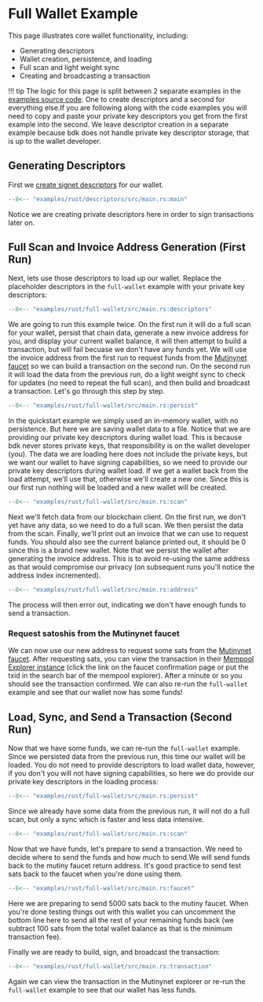 # Full Wallet Example

This page illustrates core wallet functionality, including:

- Generating descriptors
- Wallet creation, persistence, and loading
- Full scan and light weight sync
- Creating and broadcasting a transaction

!!! tip
    The logic for this page is split between 2 separate examples in the [examples source code](https://github.com/bitcoindevkit/book-of-bdk/tree/master/examples/rust). One to create descriptors and a second for everything else.If you are following along with the code examples you will need to copy and paste your private key descriptors you get from the first example into the second. We leave descriptor creation in a separate example because bdk does not handle private key descriptor storage, that is up to the wallet developer.

## Generating Descriptors

First we [create signet descriptors](keys-descriptors/descriptors.md) for our wallet.

```rust title="examples/rust/descriptors/src/main.rs"
--8<-- "examples/rust/descriptors/src/main.rs:main"
```

Notice we are creating private descriptors here in order to sign transactions later on.

## Full Scan and Invoice Address Generation (First Run)

Next, lets use those descriptors to load up our wallet. Replace the placeholder descriptors in the `full-wallet` example with your private key descriptors:

```rust title="examples/rust/full-wallet/src/main.rs"
--8<-- "examples/rust/full-wallet/src/main.rs:descriptors"
```

We are going to run this example twice. On the first run it will do a full scan for your wallet, persist that chain data, generate a new invoice address for you, and display your current wallet balance, it will then attempt to build a transaction, but will fail becuase we don't have any funds yet. We will use the invoice address from the first run to request funds from the [Mutinynet faucet](https://faucet.mutinynet.com/) so we can build a transaction on the second run. On the second run it will load the data from the previous run, do a light weight sync to check for updates (no need to repeat the full scan), and then build and broadcast a transaction. Let's go through this step by step.

```rust title="examples/rust/full-wallet/src/main.rs"
--8<-- "examples/rust/full-wallet/src/main.rs:persist"
```

In the quickstart example we simply used an in-memory wallet, with no persistence. But here we are saving wallet data to a file. Notice that we are providing our private key descriptors during wallet load. This is because bdk never stores private keys, that responsibility is on the wallet developer (you). The data we are loading here does not include the private keys, but we want our wallet to have signing capabilities, so we need to provide our private key descriptors during wallet load. If we get a wallet back from the load attempt, we'll use that, otherwise we'll create a new one. Since this is our first run nothing will be loaded and a new wallet will be created.

```rust title="examples/rust/full-wallet/src/main.rs"
--8<-- "examples/rust/full-wallet/src/main.rs:scan"
```

Next we'll fetch data from our blockchain client. On the first run, we don't yet have any data, so we need to do a full scan. We then persist the data from the scan.
Finally, we'll print out an invoice that we can use to request funds. You should also see the current balance printed out, it should be 0 since this is a brand new wallet. Note that we persist the wallet after generating the invoice address. This is to avoid re-using the same address as that would compromise our privacy (on subsequent runs you'll notice the address index incremented).

```rust title="examples/rust/full-wallet/src/main.rs"
--8<-- "examples/rust/full-wallet/src/main.rs:address"
```

The process will then error out, indicating we don't have enough funds to send a transaction.

### Request satoshis from the Mutinynet faucet

We can now use our new address to request some sats from the [Mutinynet faucet](https://faucet.mutinynet.com/). After requesting sats, you can view the transaction in their [Mempool Explorer instance](https://mutinynet.com/) (click the link on the faucet confirmation page or put the txid in the search bar of the mempool explorer). After a minute or so you should see the transaction confirmed. We can also re-run the `full-wallet` example and see that our wallet now has some funds!

## Load, Sync, and Send a Transaction (Second Run)

Now that we have some funds, we can re-run the `full-wallet` example. Since we persisted data from the previous run, this time our wallet will be loaded. You do not need to provide descriptors to load wallet data, however, if you don't you will not have signing capabilities, so here we do provide our private key descriptors in the loading process:

```rust title="examples/rust/full-wallet/src/main.rs"
--8<-- "examples/rust/full-wallet/src/main.rs:persist"
```

Since we already have some data from the previous run, it will not do a full scan, but only a sync which is faster and less data intensive.

```rust title="examples/rust/full-wallet/src/main.rs"
--8<-- "examples/rust/full-wallet/src/main.rs:scan"
```

Now that we have funds, let's prepare to send a transaction. We need to decide where to send the funds and how much to send.We will send funds back to the mutiny faucet return address. It's good practice to send test sats back to the faucet when you're done using them.

```rust title="examples/rust/full-wallet/src/main.rs"
--8<-- "examples/rust/full-wallet/src/main.rs:faucet"
```

Here we are preparing to send 5000 sats back to the mutiny faucet. When you're done testing things out with this wallet you can uncomment the bottom line here to send all the rest of your remaining funds back (we subtract 100 sats from the total wallet balance as that is the minimum transaction fee).

Finally we are ready to build, sign, and broadcast the transaction:

```rust title="examples/rust/transaction/src/main.rs"
--8<-- "examples/rust/full-wallet/src/main.rs:transaction"
```

Again we can view the transaction in the Mutinynet explorer or re-run the `full-wallet` example to see that our wallet has less funds.
